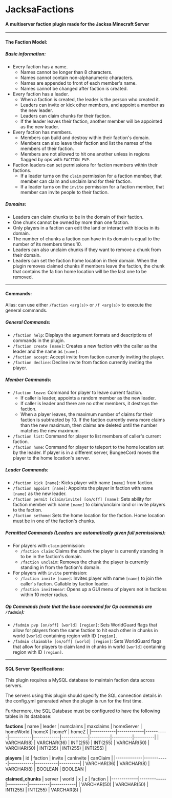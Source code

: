 # JacksaFactions
#### A multiserver faction plugin made for the Jacksa Minecraft Server

---

#### The Faction Model:
##### Basic information:
* Every faction has a name. 
	* Names cannot be longer than 8 characters.
	* Names cannot contain non-alphanumeric characters.
	* Names are appended to front of each member's name.
	* Names cannot be changed after faction is created.
* Every faction has a leader.
	* When a faction is created, the leader is the person who created it.
	* Leaders can invite or kick other members, and appoint a member as the new leader.
	* Leaders can claim chunks for their faction.
	* If the leader leaves their faction, another member will be appointed as the new leader.
* Every faction has members.
	* Members can build and destroy within their faction's domain.
	* Members can also leave their faction and list the names of the members of their faction.
	* Members are not allowed to hit one another unless in regions flagged by ops with `FACTION_PVP`.
* Faction leaders can set permissions for faction members within their factions.
  * If a leader turns on the `claim` permission for a faction member, that member can claim and unclaim land for their faction.
  * If a leader turns on the `invite` permission for a faction member, that member can invite people to their faction.
##### Domains:
* Leaders can claim chunks to be in the domain of their faction.
* One chunk cannot be owned by more than one faction.
* Only players in a faction can edit the land or interact with blocks in its domain.
* The number of chunks a faction can have in its domain is equal to the number of its members times 10.
* Leaders can also unclaim chunks if they want to remove a chunk from their domain.
* Leaders can set the faction home location in their domain. When the plugin removes claimed chunks if members leave the faction, the chunk that contains the fa tion home location will be the last one to be removed.

---

#### Commands:

Alias: can use either `/faction <arg(s)>` or `/f <arg(s)>` to execute the general commands.

##### General Commands:
* `/faction help`: Displays the argument formats and descriptions of commands in the plugin.
* `/faction create [name]`: Creates a new faction with the caller as the leader and the name as `[name]`.
* `/faction accept`: Accept invite from faction currently inviting the player.
* `/faction decline`: Decline invite from faction currently inviting the player.

##### Member Commands:
* `/faction leave`: Command for player to leave current faction. 
	* If caller is leader, appoints a random member as the new leader.
	* If caller is leader and there are no other members, it destroys the faction.
	* When a player leaves, the maximum number of claims for their faction is subtracted by 10. If the faction currently owns more claims than the new maximum, then claims are deleted until the number matches the new maximum.
* `/faction list`: Command for player to list members of caller's current faction.
* `/faction home`: Command for player to teleport to the home location set by the leader. If player is in a different server, BungeeCord moves the player to the home location's server.

##### Leader Commands:
* `/faction kick [name]`: Kicks player with name `[name]` from faction.
* `/faction appoint [name]`: Appoints the player in faction with name `[name]` as the new leader.
* `/faction permit [claim/invite] [on/off] [name]`: Sets ability for faction member with name `[name]` to claim/unclaim land or invite players to the faction.
* `/faction sethome`: Sets the home location for the faction. Home location must be in one of the faction's chunks.

##### Permitted Commands (Leaders are automatically given full permissions):
* For players with `claim` permission:
	* `/faction claim`: Claims the chunk the player is currently standing in to be in the faction's domain.
	* `/faction unclaim`: Removes the chunk the player is currently standing in from the faction's domain.
* For players with `invite` permission:
	* `/faction invite [name]`: Invites player with name `[name]` to join the caller's faction. Callable by faction leader.
	* `/faction invitenear`: Opens up a GUI menu of players not in factions within 10 meter radius.

##### Op Commands (note that the base command for Op commands are `/fadmin`):
* `/fadmin pvp [on/off] [world] [region]`: Sets WorldGuard flags that allow for players from the same faction to hit each other in chunks in world `[world]` containing region with ID `[region]`.
* `/fadmin claimable [on/off] [world] [region]`: Sets WorldGuard flags that allow for players to claim land in chunks in world `[world]` containing region with ID `[region]`.

---

#### SQL Server Specifications:

This plugin requires a MySQL database to maintain faction data across servers.

The servers using this plugin should specify the SQL connection details in the config.yml generated when the plugin is run for the first time.

Furthermore, the SQL Database must be configured to have the following tables in its database:

**factions**
| name       | leader      | numclaims | maxclaims | homeServer  | homeWorld   | homeX    | homeY    | homeZ    |
|------------|-------------|-----------|-----------|-------------|-------------|----------|----------|----------|
| VARCHAR(8) | VARCHAR(36) | INT(255)  | INT(255)  | VARCHAR(50) | VARCHAR(50) | INT(255) | INT(255) | INT(255) |

**players**
| id          | faction    | invite     | canInvite | canClaim |
|-------------|------------|------------|-----------|----------|
| VARCHAR(36) | VARCHAR(8) | VARCHAR(8) | BOOLEAN   | BOOLEAN  |

**claimed_chunks**
| server      | world       | x        | z        | faction    |
|-------------|-------------|----------|----------|------------|
| VARCHAR(50) | VARCHAR(50) | INT(255) | INT(255) | VARCHAR(8) |
